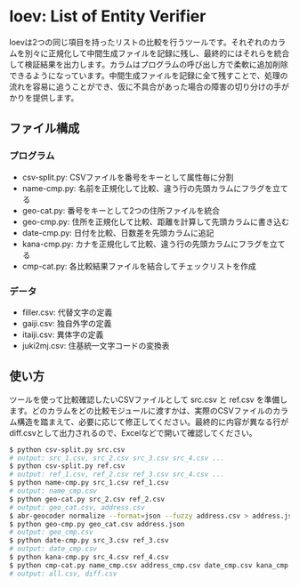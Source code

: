 # loev: List of Entity Verifier

loevは2つの同じ項目を持ったリストの比較を行うツールです。それぞれのカラムを別々に正規化して中間生成ファイルを記録に残し、最終的にはそれらを統合して検証結果を出力します。カラムはプログラムの呼び出し方で柔軟に追加削除できるようになっています。中間生成ファイルを記録に全て残すことで、処理の流れを容易に追うことができ、仮に不具合があった場合の障害の切り分けの手がかりを提供します。

## ファイル構成

### プログラム

- csv-split.py: CSVファイルを番号をキーとして属性毎に分割
- name-cmp.py: 名前を正規化して比較、違う行の先頭カラムにフラグを立てる
- geo-cat.py: 番号をキーとして2つの住所ファイルを統合
- geo-cmp.py: 住所を正規化して比較、距離を計算して先頭カラムに書き込む
- date-cmp.py: 日付を比較、日数差を先頭カラムに追記
- kana-cmp.py: カナを正規化して比較、違う行の先頭カラムにフラグを立てる
- cmp-cat.py: 各比較結果ファイルを結合してチェックリストを作成

### データ

- filler.csv: 代替文字の定義
- gaiji.csv: 独自外字の定義
- itaiji.csv: 異体字の定義
- juki2mj.csv: 住基統一文字コードの変換表

## 使い方

ツールを使って比較確認したいCSVファイルとして src.csv と ref.csv を準備します。どのカラムをどの比較モジュールに渡すかは、実際のCSVファイルのカラム構造を踏まえて、必要に応じて修正してください。最終的に内容が異なる行がdiff.csvとして出力されるので、Excelなどで開いて確認してください。

``` bash
$ python csv-split.py src.csv
# output: src_1.csv, src_2.csv src_3.csv src_4.csv ...
$ python csv-split.py ref.csv
# output: ref_1.csv, ref_2.csv ref_3.csv src_4.csv ...
$ python name-cmp.py src_1.csv ref_1.csv
# output: name_cmp.csv
$ python geo-cat.py src_2.csv ref_2.csv
# output: geo_cat.csv, address.csv
$ abr-geocoder normalize --format=json --fuzzy address.csv > address.json
$ python geo-cmp.py geo_cat.csv address.json
# output: geo_cmp.csv
$ python date-cmp.py src_3.csv ref_3.csv
# output: date_cmp.csv
$ python kana-cmp.py src_4.csv ref_4.csv
$ python cmp-cat.py name_cmp.csv address_cmp.csv date_cmp.csv kana_cmp.csv
# output: all.csv, diff.csv
```
